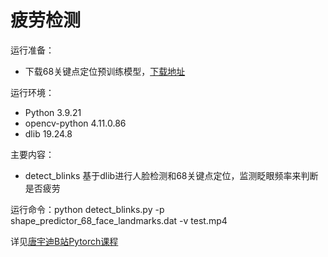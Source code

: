# 疲劳检测
运行准备：
- 下载68关键点定位预训练模型，[下载地址](https://dlib.net/files/shape_predictor_68_face_landmarks.dat.bz2)

运行环境：
- Python 3.9.21
- opencv-python 4.11.0.86
- dlib 19.24.8

主要内容：
- detect_blinks 基于dlib进行人脸检测和68关键点定位，监测眨眼频率来判断是否疲劳

运行命令：python detect_blinks.py -p shape_predictor_68_face_landmarks.dat -v test.mp4

详见[唐宇迪B站Pytorch课程](https://www.bilibili.com/video/BV1PV411774y?spm_id_from=333.788.videopod.episodes&vd_source=aaa85a47471179fcdb4e51e332c391e1&p=95)